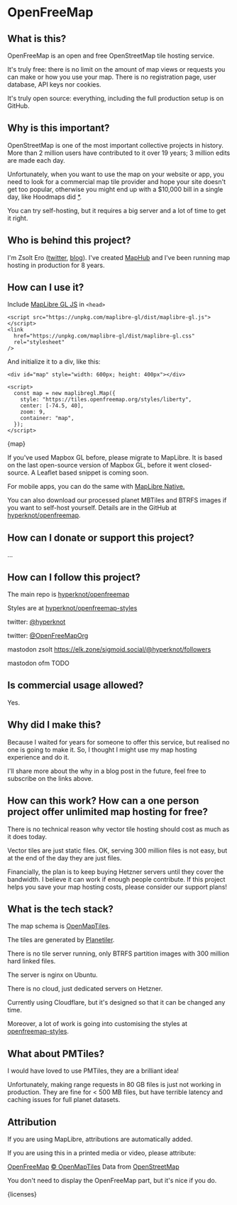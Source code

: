 # OpenFreeMap

## What is this?

OpenFreeMap is an open and free OpenStreetMap tile hosting service.

It's truly free: there is no limit on the amount of map views or requests you can make or how you use your map. There is no registration page, user database, API keys nor cookies.

It's truly open source: everything, including the full production setup is on GitHub.

## Why is this important?

OpenStreetMap is one of the most important collective projects in history. More than 2 million users have contributed to it over 19 years; 3 million edits are made each day.

Unfortunately, when you want to use the map on your website or app, you need to look for a commercial map tile provider and hope your site doesn't get too popular, otherwise you might end up with a $10,000 bill in a single day, like Hoodmaps did [*](https://twitter.com/levelsio/status/1730659933232730443).

You can try self-hosting, but it requires a big server and a lot of time to get it right.

## Who is behind this project?

I'm Zsolt Ero ([twitter](https://twitter.com/hyperknot), [blog](https://blog.hyperknot.com/)). I've created [MapHub](https://maphub.net/) and I've been running map hosting in production for 8 years.

## How can I use it?

Include [MapLibre GL JS](https://maplibre.org/maplibre-gl-js/docs/) in `<head>`

```
<script src="https://unpkg.com/maplibre-gl/dist/maplibre-gl.js"></script>
<link
  href="https://unpkg.com/maplibre-gl/dist/maplibre-gl.css"
  rel="stylesheet"
/>
```

And initialize it to a div, like this:

```
<div id="map" style="width: 600px; height: 400px"></div>

<script>
  const map = new maplibregl.Map({
    style: "https://tiles.openfreemap.org/styles/liberty",
    center: [-74.5, 40],
    zoom: 9,
    container: "map",
  });
</script>
```

{map}

If you've used Mapbox GL before, please migrate to MapLibre. It is based on the last open-source version of Mapbox GL, before it went closed-source. A Leaflet based snippet is coming soon.

For mobile apps, you can do the same with [MapLibre Native.](https://maplibre.org/)

You can also download our processed planet MBTiles and BTRFS images if you want to self-host yourself. Details are in the GitHub at [hyperknot/openfreemap](https://github.com/hyperknot/openfreemap).

## How can I donate or support this project?

...



## How can I follow this project?

The main repo is [hyperknot/openfreemap](https://github.com/hyperknot/openfreemap)

Styles are at [hyperknot/openfreemap-styles](https://github.com/hyperknot/openfreemap-styles)

twitter: [@hyperknot](https://twitter.com/hyperknot)

twitter: [@OpenFreeMapOrg](https://twitter.com/OpenFreeMapOrg)

mastodon zsolt https://elk.zone/sigmoid.social/@hyperknot/followers

mastodon ofm TODO


## Is commercial usage allowed?

Yes.



## Why did I make this? 

Because I waited for years for someone to offer this service, but realised no one is going to make it. So, I thought I might use my map hosting experience and do it.

I'll share more about the why in a blog post in the future, feel free to subscribe on the links above.



## How can this work? How can a one person project offer unlimited map hosting for free?

There is no technical reason why vector tile hosting should cost as much as it does today. 

Vector tiles are just static files. OK, serving 300 million files is not easy, but at the end of the day they are just files.

Financially, the plan is to keep buying Hetzner servers until they cover the bandwidth. I believe it can work if enough people contribute. If this project helps you save your map hosting costs, please consider our support plans!



## What is the tech stack?

The map schema is [OpenMapTiles](https://github.com/openmaptiles/openmaptiles).

The tiles are generated by [Planetiler](https://github.com/onthegomap/planetiler).

There is no tile server running, only BTRFS partition images with 300 million hard linked files. 

The server is nginx on Ubuntu.

There is no cloud, just dedicated servers on Hetzner.

Currently using Cloudflare, but it's designed so that it can be changed any time.

Moreover, a lot of work is going into customising the styles at [openfreemap-styles](https://github.com/hyperknot/openfreemap-styles).



## What about PMTiles?

I would have loved to use PMTiles, they are a brilliant idea!

Unfortunately, making range requests in 80 GB files is just not working in production. They are fine for < 500 MB files, but have terrible latency and caching issues for full planet datasets.

## Attribution

If you are using MapLibre, attributions are automatically added.

If you are using this in a printed media or video, please attribute:

<a href="https://openfreemap.org/" target="_blank">OpenFreeMap</a> <a href="https://www.openmaptiles.org/" target="_blank">&copy; OpenMapTiles</a> Data from <a href="https://www.openstreetmap.org/copyright" target="_blank">OpenStreetMap</a>

You don't need to display the OpenFreeMap part, but it's nice if you do.

{licenses}
